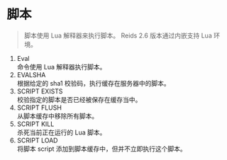 #  脚本
>  脚本使用 Lua 解释器来执行脚本。 Reids 2.6 版本通过内嵌支持 Lua 环境。
1. Eval        
命令使用 Lua 解释器执行脚本。
2. EVALSHA  
根据给定的 sha1 校验码，执行缓存在服务器中的脚本。
3. SCRIPT EXISTS    
校验指定的脚本是否已经被保存在缓存当中。
4. SCRIPT FLUSH     
从脚本缓存中移除所有脚本。
5. SCRIPT KILL      
杀死当前正在运行的 Lua 脚本。
6. SCRIPT LOAD      
将脚本 script 添加到脚本缓存中，但并不立即执行这个脚本。